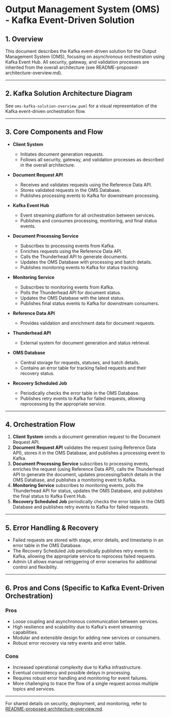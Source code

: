 # Output Management System (OMS) - Kafka Event-Driven Solution

## 1. Overview
This document describes the Kafka event-driven solution for the Output Management System (OMS), focusing on asynchronous orchestration using Kafka Event Hub. All security, gateway, and validation processes are inherited from the overall architecture (see README-proposed-architecture-overview.md).

---

## 2. Kafka Solution Architecture Diagram

See `oms-kafka-solution-overview.puml` for a visual representation of the Kafka event-driven orchestration flow.

---

## 3. Core Components and Flow

- **Client System**
  - Initiates document generation requests.
  - Follows all security, gateway, and validation processes as described in the overall architecture.

- **Document Request API**
  - Receives and validates requests using the Reference Data API.
  - Stores validated requests in the OMS Database.
  - Publishes processing events to Kafka for downstream processing.

- **Kafka Event Hub**
  - Event streaming platform for all orchestration between services.
  - Publishes and consumes processing, monitoring, and final status events.

- **Document Processing Service**
  - Subscribes to processing events from Kafka.
  - Enriches requests using the Reference Data API.
  - Calls the Thunderhead API to generate documents.
  - Updates the OMS Database with processing and batch details.
  - Publishes monitoring events to Kafka for status tracking.

- **Monitoring Service**
  - Subscribes to monitoring events from Kafka.
  - Polls the Thunderhead API for document status.
  - Updates the OMS Database with the latest status.
  - Publishes final status events to Kafka for downstream consumers.

- **Reference Data API**
  - Provides validation and enrichment data for document requests.

- **Thunderhead API**
  - External system for document generation and status retrieval.

- **OMS Database**
  - Central storage for requests, statuses, and batch details.
  - Contains an error table for tracking failed requests and their recovery status.

- **Recovery Scheduled Job**
  - Periodically checks the error table in the OMS Database.
  - Publishes retry events to Kafka for failed requests, allowing reprocessing by the appropriate service.

---

## 4. Orchestration Flow

1. **Client System** sends a document generation request to the Document Request API.
2. **Document Request API** validates the request (using Reference Data API), stores it in the OMS Database, and publishes a processing event to Kafka.
3. **Document Processing Service** subscribes to processing events, enriches the request (using Reference Data API), calls the Thunderhead API to generate the document, updates processing/batch details in the OMS Database, and publishes a monitoring event to Kafka.
4. **Monitoring Service** subscribes to monitoring events, polls the Thunderhead API for status, updates the OMS Database, and publishes the final status to Kafka Event Hub.
5. **Recovery Scheduled Job** periodically checks the error table in the OMS Database and publishes retry events to Kafka for failed requests.

---

## 5. Error Handling & Recovery

- Failed requests are stored with stage, error details, and timestamp in an error table in the OMS Database.
- The Recovery Scheduled Job periodically publishes retry events to Kafka, allowing the appropriate service to reprocess failed requests.
- Admin UI allows manual retriggering of error scenarios for additional control and flexibility.

---

## 6. Pros and Cons (Specific to Kafka Event-Driven Orchestration)

### Pros
- Loose coupling and asynchronous communication between services.
- High resilience and scalability due to Kafka's event streaming capabilities.
- Modular and extensible design for adding new services or consumers.
- Robust error recovery via retry events and error table.

### Cons
- Increased operational complexity due to Kafka infrastructure.
- Eventual consistency and possible delays in processing.
- Requires robust error handling and monitoring for event failures.
- More challenging to trace the flow of a single request across multiple topics and services.

---

For shared details on security, deployment, and monitoring, refer to [README-proposed-architecture-overview.md](README-proposed-architecture-overview.md).
